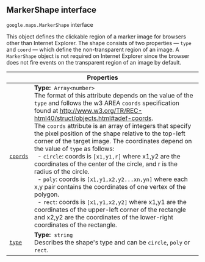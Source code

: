 
<h2 id="MarkerShape">MarkerShape interface</h2>
<p>
<code><span itemprop="path">google.maps</span>.<span itemprop="name">MarkerShape</span></code>
interface
</p>
<p>This object defines the clickable region of a marker image for browsers other than Internet Explorer. The shape consists of two properties — <code>type</code> and <code>coord</code> — which define the non-transparent region of an image. A <code>MarkerShape</code> object is not required on Internet Explorer since the browser does not fire events on the transparent region of an image by default.</p>
<div class="devsite-table-wrapper"><table class="properties responsive" summary="interface MarkerShape - Properties">
<thead>
<tr><th colspan="2">Properties</th>
</tr></thead>
<tbody>
<tr id="MarkerShape.coords">
<td itemprop="property"><code><a class="secret-link" href="#MarkerShape.coords"><span>coords</span></a></code></td>
<td><div><strong>Type:</strong>&nbsp; <code>Array&lt;number&gt;</code></div>
<div class="desc">The format of this attribute depends on the value of the <code>type</code> and follows the w3 AREA <code>coords</code> specification found at <a href="http://www.w3.org/TR/REC-html40/struct/objects.html#adef-coords"> http://www.w3.org/TR/REC-html40/struct/objects.html#adef-coords</a>. <br>The <code>coords</code> attribute is an array of integers that specify the pixel position of the shape relative to the top-left corner of the target image. The coordinates depend on the value of <code>type</code> as follows: <br>&nbsp;&nbsp;- <code>circle</code>: coords is <code>[x1,y1,r]</code> where x1,y2 are the coordinates of the center of the circle, and r is the radius of the circle. <br>&nbsp;&nbsp;- <code>poly</code>: coords is <code>[x1,y1,x2,y2...xn,yn]</code> where each x,y pair contains the coordinates of one vertex of the polygon. <br>&nbsp;&nbsp;- <code>rect</code>: coords is <code>[x1,y1,x2,y2]</code> where x1,y1 are the coordinates of the upper-left corner of the rectangle and x2,y2 are the coordinates of the lower-right coordinates of the rectangle.</div></td>
</tr>
<tr id="MarkerShape.type">
<td itemprop="property"><code><a class="secret-link" href="#MarkerShape.type"><span>type</span></a></code></td>
<td><div><strong>Type:</strong>&nbsp; <code>string</code></div>
<div class="desc">Describes the shape's type and can be <code>circle</code>, <code>poly</code> or <code>rect</code>.</div></td>
</tr>
</tbody>
</table></div>

